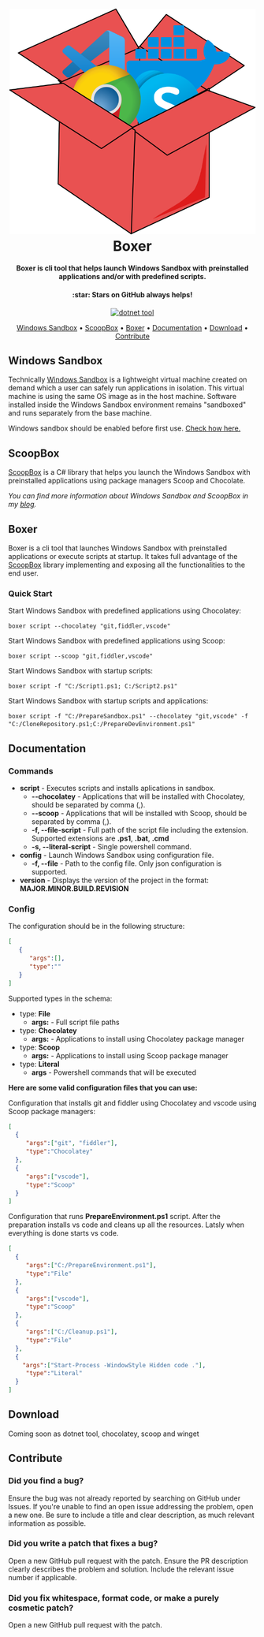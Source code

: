<h1 align="center">
  <br>
  <img width="500" alt="scoopBoxLogo" src="assets/Icon.png">
  <br>
  Boxer
  <br>
</h1>

<h4 align="center">Boxer is cli tool that helps launch Windows Sandbox with preinstalled applications and/or with predefined scripts.</h4>
<h4 align="center">:star: Stars on GitHub always helps!</h4>

<p align="center">
  <a href="https://www.nuget.org/packages/ScoopBox/">
    <img src="https://img.shields.io/badge/boxer-dotnet%20tool-red" alt="dotnet tool">
  </a>
</p>

<p align="center">
  <a href="#windows-sandbox">Windows Sandbox</a> •
  <a href="#scoopbox">ScoopBox</a> •
  <a href="#boxer">Boxer</a> •
  <a href="#documentation">Documentation</a> •
  <a href="#download">Download</a> •
  <a href="#contribute">Contribute</a>
</p>

## Windows Sandbox
Technically [Windows Sandbox](https://docs.microsoft.com/en-us/windows/security/threat-protection/windows-sandbox/windows-sandbox-overview "Windows Sandbox Documentation") is a lightweight virtual machine created on demand which a user can safely run applications in isolation. This virtual machine is using the same OS image as in the host machine. Software installed inside the Windows Sandbox environment remains "sandboxed" and runs separately from the base machine.

Windows sandbox should be enabled before first use. [Check how here.](https://docs.microsoft.com/en-us/windows/security/threat-protection/windows-sandbox/windows-sandbox-overview#installation "Windows Sandbox Installation")

## ScoopBox
[ScoopBox](https://github.com/hasan-hasanov/ScoopBox) is a C# library that helps you launch the Windows Sandbox with preinstalled applications using package managers Scoop and Chocolate.

_You can find more information about Windows Sandbox and ScoopBox in my [blog](https://hasan-hasanov.com/2020/11/25/scoopbox/)._

## Boxer
Boxer is a cli tool that launches Windows Sandbox with preinstalled applications or execute scripts at startup. It takes full advantage of the [ScoopBox](https://github.com/hasan-hasanov/ScoopBox) library implementing and exposing all the functionalities to the end user.

### Quick Start
Start Windows Sandbox with predefined applications using Chocolatey:
```
boxer script --chocolatey "git,fiddler,vscode"
```

Start Windows Sandbox with predefined applications using Scoop:
```
boxer script --scoop "git,fiddler,vscode"
```

Start Windows Sandbox with startup scripts:
```
boxer script -f "C:/Script1.ps1; C:/Script2.ps1"
```

Start Windows Sandbox with startup scripts and applications:
```
boxer script -f "C:/PrepareSandbox.ps1" --chocolatey "git,vscode" -f "C:/CloneRepository.ps1;C:/PrepareDevEnvironment.ps1"
```
## Documentation
### Commands

* **script** - Executes scripts and installs aplications in sandbox.
  * **--chocolatey** - Applications that will be installed with Chocolatey, should be separated by comma (,).
  * **--scoop** - Applications that will be installed with Scoop, should be separated by comma (,).
  * **-f, --file-script** - Full path of the script file including the extension. Supported extensions are **.ps1**, **.bat**, **.cmd**
  * **-s, --literal-script** - Single powershell command.
* **config** - Launch Windows Sandbox using configuration file.
  * **-f, --file** - Path to the config file. Only json configuration is supported.
* **version** - Displays the version of the project in the format: **MAJOR.MINOR.BUILD.REVISION**

### Config
The configuration should be in the following structure:

```json
[
   {
      "args":[],
      "type":""
   }
]
```
Supported types in the schema:
* type: **File**
  * **args:** - Full script file paths
* type: **Chocolatey**
  * **args:** - Applications to install using Chocolatey package manager
* type: **Scoop**
  * **args:** - Applications to install using Scoop package manager
* type: **Literal**
  * **args** - Powershell commands that will be executed
  
 **Here are some valid configuration files that you can use:**
 
 Configuration that installs git and fiddler using Chocolatey and vscode using Scoop package managers:
 
 ```json
 [
   {
      "args":["git", "fiddler"],
      "type":"Chocolatey"
   },
   {
      "args":["vscode"],
      "type":"Scoop"
   }
]
 ```
 
 Configuration that runs **PrepareEnvironment.ps1** script. After the preparation installs vs code and cleans up all the resources. Latsly when everything is done starts vs code.
 ```json
 [
   {
      "args":["C:/PrepareEnvironment.ps1"],
      "type":"File"
   },
   {
      "args":["vscode"],
      "type":"Scoop"
   },
   {
      "args":["C:/Cleanup.ps1"],
      "type":"File"
   },
   {
     "args":["Start-Process -WindowStyle Hidden code ."],
      "type":"Literal"
   }
]
 ```
 

## Download

Coming soon as dotnet tool, chocolatey, scoop and winget

## Contribute

### Did you find a bug?

Ensure the bug was not already reported by searching on GitHub under Issues.
If you're unable to find an open issue addressing the problem, open a new one. Be sure to include a title and clear description, as much relevant information as possible.

### Did you write a patch that fixes a bug?

Open a new GitHub pull request with the patch.
Ensure the PR description clearly describes the problem and solution. Include the relevant issue number if applicable.

### Did you fix whitespace, format code, or make a purely cosmetic patch?
Open a new GitHub pull request with the patch.

